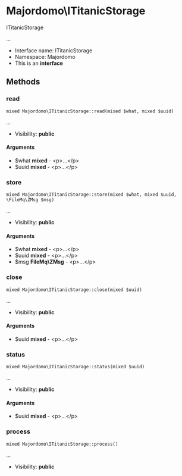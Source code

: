 Majordomo\ITitanicStorage
===============

ITitanicStorage

...


* Interface name: ITitanicStorage
* Namespace: Majordomo
* This is an **interface**






Methods
-------


### read

    mixed Majordomo\ITitanicStorage::read(mixed $what, mixed $uuid)



...

* Visibility: **public**


#### Arguments
* $what **mixed** - &lt;p&gt;...&lt;/p&gt;
* $uuid **mixed** - &lt;p&gt;...&lt;/p&gt;



### store

    mixed Majordomo\ITitanicStorage::store(mixed $what, mixed $uuid, \FileMq\ZMsg $msg)



...

* Visibility: **public**


#### Arguments
* $what **mixed** - &lt;p&gt;...&lt;/p&gt;
* $uuid **mixed** - &lt;p&gt;...&lt;/p&gt;
* $msg **FileMq\ZMsg** - &lt;p&gt;...&lt;/p&gt;



### close

    mixed Majordomo\ITitanicStorage::close(mixed $uuid)



...

* Visibility: **public**


#### Arguments
* $uuid **mixed** - &lt;p&gt;...&lt;/p&gt;



### status

    mixed Majordomo\ITitanicStorage::status(mixed $uuid)



...

* Visibility: **public**


#### Arguments
* $uuid **mixed** - &lt;p&gt;...&lt;/p&gt;



### process

    mixed Majordomo\ITitanicStorage::process()



...

* Visibility: **public**



